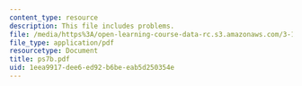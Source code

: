 ```yaml
---
content_type: resource
description: This file includes problems.
file: /media/https%3A/open-learning-course-data-rc.s3.amazonaws.com/3-185-transport-phenomena-in-materials-engineering-fall-2003/1eea9917dee6ed92b6beeab5d250354e_ps7b.pdf
file_type: application/pdf
resourcetype: Document
title: ps7b.pdf
uid: 1eea9917-dee6-ed92-b6be-eab5d250354e
---
```

